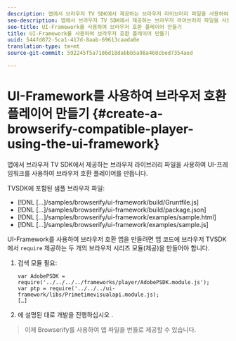 ```yaml
---
description: 앱에서 브라우저 TV SDK에서 제공하는 브라우저 라이브러리 파일을 사용하여 UI-프레임워크를 사용하여 브라우저 호환 플레이어를 만듭니다.
seo-description: 앱에서 브라우저 TV SDK에서 제공하는 브라우저 라이브러리 파일을 사용하여 UI-프레임워크를 사용하여 브라우저 호환 플레이어를 만듭니다.
seo-title: UI-Framework를 사용하여 브라우저 호환 플레이어 만들기
title: UI-Framework를 사용하여 브라우저 호환 플레이어 만들기
uuid: 544fd872-5ca1-417d-8aab-69613caada0e
translation-type: tm+mt
source-git-commit: 592245f5a7186d18dabbb5a98a468cbed7354aed

---
```



# UI-Framework를 사용하여 브라우저 호환 플레이어 만들기 {#create-a-browserify-compatible-player-using-the-ui-framework}

앱에서 브라우저 TV SDK에서 제공하는 브라우저 라이브러리 파일을 사용하여 UI-프레임워크를 사용하여 브라우저 호환 플레이어를 만듭니다.

TVSDK에 포함된 샘플 브라우저 파일:

* [!DNL [...]/samples/browserify/ui-framework/build/Gruntfile.js]
* [!DNL [...]/samples/browserify/ui-framework/build/package.json]
* [!DNL [...]/samples/browserify/ui-framework/examples/sample.html]
* [!DNL [...]/samples/browserify/ui-framework/examples/sample.js]

UI-Framework를 사용하여 브라우저 호환 앱을 만들려면 앱 코드에 브라우저 TVSDK에서 `require` 제공하는 두 개의 브라우저 시리즈 모듈(제공)을 만들어야 합니다.

1. 검색 모듈 필요:

   ```
   var AdobePSDK = require('../../../../frameworks/player/AdobePSDK.module.js');  
   var ptp = require('../../../ui-framework/libs/Primetimevisualapi.module.js);  
   […]
   ```

1. 에 설명된 대로 개발을 진행하십시오 [](../../../browser-tvsdk-2.4/getting-started/c-psdk-browser-tvsdk-2.4-create-a-basic-player/t-psdk-browser-tvsdk-2.4-create-basic-player-uif.md).
>이제 Browserify를 사용하여 앱 파일을 번들로 제공할 수 있습니다.
